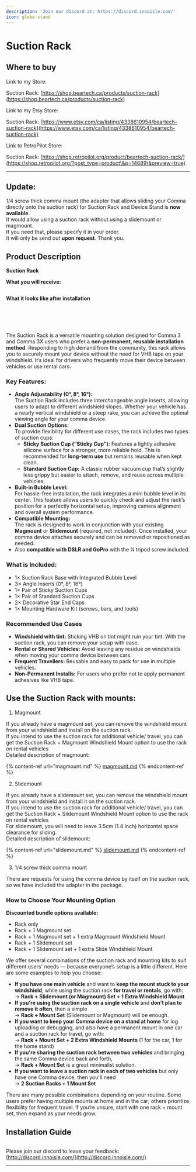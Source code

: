 ```yaml
---
description: 'Join our discord at: https://discord.innoisle.com/'
icon: globe-stand
---
```


# Suction Rack

## Where to buy

Link to my Store:&#x20;

Suction Rack: [https://shop.beartech.ca/products/suction-rack](https://shop.beartech.ca/products/suction-rack)

Link to my Etsy Store:

Suction Rack: [https://www.etsy.com/ca/listing/4338610954/beartech-suction-rack](https://www.etsy.com/ca/listing/4338610954/beartech-suction-rack)

Link to RetroPilot Store:

Suction Rack: [https://shop.retropilot.org/product/beartech-suction-rack/](https://shop.retropilot.org/?post_type=product\&p=14689\&preview=true) ‎

***

## Update:

1/4 screw thick comma mount (the adapter that allows sliding your Comma directly onto the suction rack) for Suction Rack and Device Stand is **now available**. \
It would allow using a suction rack without using a slidemount or magmount.\
If you need that, please specify it in your order. \
It will only be send out **upon request**. Thank you.

## Product Description

**Suction Rack**

**What you will receive:**

<figure><img src="../.gitbook/assets/parts.jpg" alt=""><figcaption></figcaption></figure>

**What it looks like after installation**&#x20;

<div><figure><img src="../.gitbook/assets/0-4.jpg" alt=""><figcaption></figcaption></figure> <figure><img src="../.gitbook/assets/0-2.jpg" alt=""><figcaption></figcaption></figure></div>

<div><figure><img src="../.gitbook/assets/0-1.JPG" alt=""><figcaption></figcaption></figure> <figure><img src="../.gitbook/assets/8-1.jpg" alt=""><figcaption></figcaption></figure> <figure><img src="../.gitbook/assets/16-1.jpg" alt=""><figcaption></figcaption></figure></div>

The Suction Rack is a versatile mounting solution designed for Comma 3 and Comma 3X users who prefer a **non-permanent, reusable installation method**. Responding to high demand from the community, this rack allows you to securely mount your device without the need for VHB tape on your windshield. It’s ideal for drivers who frequently move their device between vehicles or use rental cars.

### **Key Features:**

* **Angle Adjustability (0°, 8°, 16°):**\
  The Suction Rack includes three interchangeable angle inserts, allowing users to adapt to different windshield slopes. Whether your vehicle has a nearly vertical windshield or a steep rake, you can achieve the optimal viewing angle for your comma device.
* **Dual Suction Options:**\
  To provide flexibility for different use cases, the rack includes two types of suction cups:
  * **Sticky Suction Cup (“Sticky Cup”):** Features a lightly adhesive silicone surface for a stronger, more reliable hold. This is recommended for **long-term use** but remains reusable when kept clean.
  * **Standard Suction Cup:** A classic rubber vacuum cup that’s slightly less grippy but easier to attach, remove, and reuse across multiple vehicles.
* **Built-in Bubble Level:**\
  For hassle-free installation, the rack integrates a mini bubble level in its center. This feature allows users to quickly check and adjust the rack’s position for a perfectly horizontal setup, improving camera alignment and overall system performance.
* **Compatible Mounting:**\
  The rack is designed to work in conjunction with your existing **Magmount** or **Slidemount** (required, not included). Once installed, your comma device attaches securely and can be removed or repositioned as needed.
* Also **compatible with DSLR and GoPro** with the ¼ tripod screw included.

### **What is Included:**

* 1× Suction Rack Base with Integrated Bubble Level
* 3× Angle Inserts (0°, 8°, 16°)
* 1× Pair of Sticky Suction Cups
* 1× Pair of Standard Suction Cups
* 2× Decorative Star End Caps
* 1× Mounting Hardware Kit (screws, bars, and tools)

### **Recommended Use Cases**

* **Windshield with tint:** Sticking VHB on tint might ruin your tint. With the suction rack, you can remove your setup with ease.
* **Rental or Shared Vehicles:** Avoid leaving any residue on windshields when moving your comma device between cars.
* **Frequent Travellers:** Reusable and easy to pack for use in multiple vehicles.
* **Non-Permanent Installs:** For users who prefer not to apply permanent adhesives like VHB tape.



## **Use the Suction Rack with mounts:**

1. Magmount

If you already have a magmount set, you can remove the windshield mount from your windshield and install on the suction rack. \
If you intend to use the suction rack for additional vehicle/ travel, you can get the Suction Rack + Magmount Windshield Mount option to use the rack on rental vehicles\
Detailed description of magmount:

{% content-ref url="magmount.md" %}
[magmount.md](magmount.md)
{% endcontent-ref %}

2. Slidemount

If you already have a slidemount set, you can remove the windshield mount from your windshield and install it on the suction rack. \
If you intend to use the suction rack for additional vehicle/ travel, you can get the Suction Rack + Slidemount Windshield Mount option to use the rack on rental vehicles\
For slidemount, you will need to leave 3.5cm (1.4 inch) horizontal space clearance for sliding.\
Detailed description of slidemount:

{% content-ref url="slidemount.md" %}
[slidemount.md](slidemount.md)
{% endcontent-ref %}

3. 1/4 screw thick comma mount

There are requests for using the comma device by itself on the suction rack, so we have included the adapter in the package.



### **How to Choose Your Mounting Option**

**Discounted bundle options available:**

* Rack only
* Rack + 1 Magmount set
* Rack + 1 Magmount set + 1 extra Magmount Windshield Mount
* Rack + 1 Slidemount set
* Rack + 1 Slidemount set + 1 extra Slide Windshield Mount



We offer several combinations of the suction rack and mounting kits to suit different users' needs — because everyone’s setup is a little different. Here are some examples to help you choose:

* **If you have one main vehicle** and want to **keep the mount stuck to your windshield**, while using the suction rack **for travel or rentals**, go with:\
  → **Rack + Slidemount (or Magmount) Set + 1 Extra Windshield Mount**
* **If you're using the suction rack on a single vehicle** and **don’t plan to remove it often**, then a simple\
  → **Rack + Mount Set** (Slidemount or Magmount) will be enough.
* **If you want to keep your Comma device on a stand at home** for log uploading or debugging, and also have a permanent mount in one car and a suction rack for travel, go with:\
  → **Rack + Mount Set + 2 Extra Windshield Mounts** (1 for the car, 1 for the home stand)
* **If you're sharing the suction rack between two vehicles** and bringing the same Comma device back and forth,\
  → **Rack + Mount Set** is a great minimalist solution.
* **If you want to leave a suction rack in each of two vehicles** but only have one Comma device, then you'll need\
  → **2 Suction Racks + 1 Mount Set**

There are many possible combinations depending on your routine. Some users prefer having multiple mounts at home and in the car; others prioritize flexibility for frequent travel. If you’re unsure, start with one rack + mount set, then expand as your needs grow.

##

## Installation Guide

<figure><img src="../.gitbook/assets/installation rack v1.png" alt=""><figcaption></figcaption></figure>

Please join our discord to leave your feedback: [http://discord.innoisle.com/](http://discord.innoisle.com/)

***

